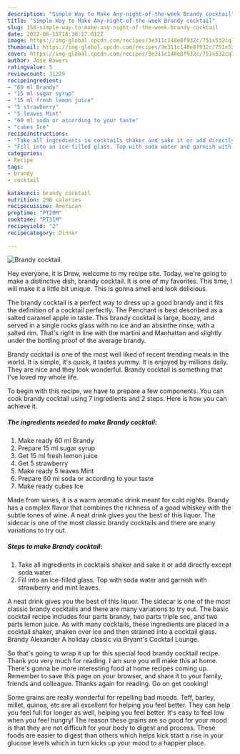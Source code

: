 ```yaml
---
description: "Simple Way to Make Any-night-of-the-week Brandy cocktail"
title: "Simple Way to Make Any-night-of-the-week Brandy cocktail"
slug: 358-simple-way-to-make-any-night-of-the-week-brandy-cocktail
date: 2022-06-15T18:30:17.012Z
image: https://img-global.cpcdn.com/recipes/3e311c148e8f932c/751x532cq70/brandy-cocktail-recipe-main-photo.jpg
thumbnail: https://img-global.cpcdn.com/recipes/3e311c148e8f932c/751x532cq70/brandy-cocktail-recipe-main-photo.jpg
cover: https://img-global.cpcdn.com/recipes/3e311c148e8f932c/751x532cq70/brandy-cocktail-recipe-main-photo.jpg
author: Jose Bowers
ratingvalue: 5
reviewcount: 31229
recipeingredient:
- "60 ml Brandy"
- "15 ml sugar syrup"
- "15 ml fresh lemon juice"
- "5 strawberry"
- "5 leaves Mint"
- "60 ml soda or according to your taste"
- "cubes Ice"
recipeinstructions:
- "Take all ingredients in cocktails shaker and sake it or add directly except soda water."
- "Fill into an ice-filled glass. Top with soda water and garnish with strawberry and mint leaves."
categories:
- Recipe
tags:
- brandy
- cocktail

katakunci: brandy cocktail 
nutrition: 298 calories
recipecuisine: American
preptime: "PT20M"
cooktime: "PT31M"
recipeyield: "2"
recipecategory: Dinner

---
```



![Brandy cocktail](https://img-global.cpcdn.com/recipes/3e311c148e8f932c/751x532cq70/brandy-cocktail-recipe-main-photo.jpg)

Hey everyone, it is Drew, welcome to my recipe site. Today, we're going to make a distinctive dish, brandy cocktail. It is one of my favorites. This time, I will make it a little bit unique. This is gonna smell and look delicious.

The brandy cocktail is a perfect way to dress up a good brandy and it fits the definition of a cocktail perfectly. The Penchant is best described as a salted caramel apple in taste. This brandy cocktail is large, boozy, and served in a single rocks glass with no ice and an absinthe rinse, with a salted rim. That&#39;s right in line with the martini and Manhattan and slightly under the bottling proof of the average brandy.

Brandy cocktail is one of the most well liked of recent trending meals in the world. It is simple, it's quick, it tastes yummy. It is enjoyed by millions daily. They are nice and they look wonderful. Brandy cocktail is something that I've loved my whole life.


To begin with this recipe, we have to prepare a few components. You can cook brandy cocktail using 7 ingredients and 2 steps. Here is how you can achieve it.

<!--inarticleads1-->

##### The ingredients needed to make Brandy cocktail:

1. Make ready 60 ml Brandy
1. Prepare 15 ml sugar syrup
1. Get 15 ml fresh lemon juice
1. Get 5 strawberry
1. Make ready 5 leaves Mint
1. Prepare 60 ml soda or according to your taste
1. Make ready cubes Ice


Made from wines, it is a warm aromatic drink meant for cold nights. Brandy has a complex flavor that combines the richness of a good whiskey with the subtle tones of wine. A neat drink gives you the best of this liquor. The sidecar is one of the most classic brandy cocktails and there are many variations to try out. 

<!--inarticleads2-->

##### Steps to make Brandy cocktail:

1. Take all ingredients in cocktails shaker and sake it or add directly except soda water.
1. Fill into an ice-filled glass. Top with soda water and garnish with strawberry and mint leaves.


A neat drink gives you the best of this liquor. The sidecar is one of the most classic brandy cocktails and there are many variations to try out. The basic cocktail recipe includes four parts brandy, two parts triple sec, and two parts lemon juice. As with many cocktails, these ingredients are placed in a cocktail shaker, shaken over ice and then strained into a cocktail glass. Brandy Alexander A holiday classic via Bryant&#39;s Cocktail Lounge. 

So that's going to wrap it up for this special food brandy cocktail recipe. Thank you very much for reading. I am sure you will make this at home. There's gonna be more interesting food at home recipes coming up. Remember to save this page on your browser, and share it to your family, friends and colleague. Thanks again for reading. Go on get cooking!

Some grains are really wonderful for repelling bad moods. Teff, barley, millet, quinoa, etc are all excellent for helping you feel better. They can help you feel full for longer as well, helping you feel better. It's easy to feel low when you feel hungry! The reason these grains are so good for your mood is that they are not difficult for your body to digest and process. These foods are easier to digest than others which helps kick start a rise in your glucose levels which in turn kicks up your mood to a happier place.
